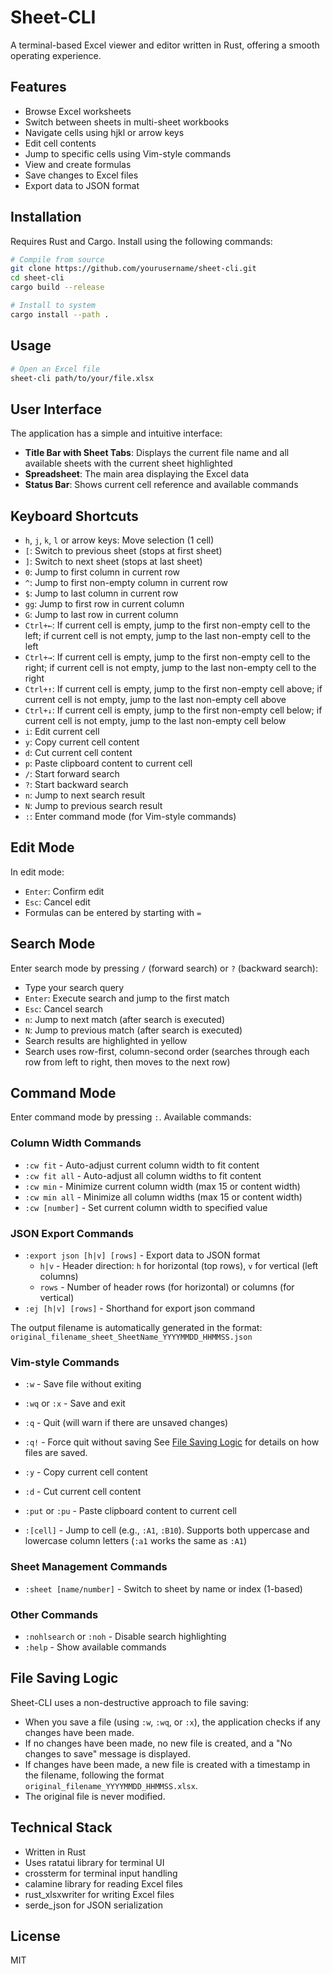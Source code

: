 # Sheet-CLI

A terminal-based Excel viewer and editor written in Rust, offering a smooth operating experience.

## Features

- Browse Excel worksheets
- Switch between sheets in multi-sheet workbooks
- Navigate cells using hjkl or arrow keys
- Edit cell contents
- Jump to specific cells using Vim-style commands
- View and create formulas
- Save changes to Excel files
- Export data to JSON format

## Installation

Requires Rust and Cargo. Install using the following commands:

```bash
# Compile from source
git clone https://github.com/yourusername/sheet-cli.git
cd sheet-cli
cargo build --release

# Install to system
cargo install --path .
```

## Usage

```bash
# Open an Excel file
sheet-cli path/to/your/file.xlsx
```

## User Interface

The application has a simple and intuitive interface:

- **Title Bar with Sheet Tabs**: Displays the current file name and all available sheets with the current sheet highlighted
- **Spreadsheet**: The main area displaying the Excel data
- **Status Bar**: Shows current cell reference and available commands

## Keyboard Shortcuts

- `h`, `j`, `k`, `l` or arrow keys: Move selection (1 cell)
- `[`: Switch to previous sheet (stops at first sheet)
- `]`: Switch to next sheet (stops at last sheet)
- `0`: Jump to first column in current row
- `^`: Jump to first non-empty column in current row
- `$`: Jump to last column in current row
- `gg`: Jump to first row in current column
- `G`: Jump to last row in current column
- `Ctrl+←`: If current cell is empty, jump to the first non-empty cell to the left; if current cell is not empty, jump to the last non-empty cell to the left
- `Ctrl+→`: If current cell is empty, jump to the first non-empty cell to the right; if current cell is not empty, jump to the last non-empty cell to the right
- `Ctrl+↑`: If current cell is empty, jump to the first non-empty cell above; if current cell is not empty, jump to the last non-empty cell above
- `Ctrl+↓`: If current cell is empty, jump to the first non-empty cell below; if current cell is not empty, jump to the last non-empty cell below
- `i`: Edit current cell
- `y`: Copy current cell content
- `d`: Cut current cell content
- `p`: Paste clipboard content to current cell
- `/`: Start forward search
- `?`: Start backward search
- `n`: Jump to next search result
- `N`: Jump to previous search result
- `:`: Enter command mode (for Vim-style commands)

## Edit Mode

In edit mode:

- `Enter`: Confirm edit
- `Esc`: Cancel edit
- Formulas can be entered by starting with `=`

## Search Mode

Enter search mode by pressing `/` (forward search) or `?` (backward search):

- Type your search query
- `Enter`: Execute search and jump to the first match
- `Esc`: Cancel search
- `n`: Jump to next match (after search is executed)
- `N`: Jump to previous match (after search is executed)
- Search results are highlighted in yellow
- Search uses row-first, column-second order (searches through each row from left to right, then moves to the next row)

## Command Mode

Enter command mode by pressing `:`. Available commands:

### Column Width Commands

- `:cw fit` - Auto-adjust current column width to fit content
- `:cw fit all` - Auto-adjust all column widths to fit content
- `:cw min` - Minimize current column width (max 15 or content width)
- `:cw min all` - Minimize all column widths (max 15 or content width)
- `:cw [number]` - Set current column width to specified value

### JSON Export Commands

- `:export json [h|v] [rows]` - Export data to JSON format
  - `h|v` - Header direction: `h` for horizontal (top rows), `v` for vertical (left columns)
  - `rows` - Number of header rows (for horizontal) or columns (for vertical)
- `:ej [h|v] [rows]` - Shorthand for export json command

The output filename is automatically generated in the format: `original_filename_sheet_SheetName_YYYYMMDD_HHMMSS.json`

### Vim-style Commands

- `:w` - Save file without exiting
- `:wq` or `:x` - Save and exit
- `:q` - Quit (will warn if there are unsaved changes)
- `:q!` - Force quit without saving
See [File Saving Logic](#file-saving-logic) for details on how files are saved.

- `:y` - Copy current cell content
- `:d` - Cut current cell content
- `:put` or `:pu` - Paste clipboard content to current cell
- `:[cell]` - Jump to cell (e.g., `:A1`, `:B10`). Supports both uppercase and lowercase column letters (`:a1` works the same as `:A1`)

### Sheet Management Commands

- `:sheet [name/number]` - Switch to sheet by name or index (1-based)

### Other Commands

- `:nohlsearch` or `:noh` - Disable search highlighting
- `:help` - Show available commands

## File Saving Logic

Sheet-CLI uses a non-destructive approach to file saving:

- When you save a file (using `:w`, `:wq`, or `:x`), the application checks if any changes have been made.
- If no changes have been made, no new file is created, and a "No changes to save" message is displayed.
- If changes have been made, a new file is created with a timestamp in the filename, following the format `original_filename_YYYYMMDD_HHMMSS.xlsx`.
- The original file is never modified.

## Technical Stack

- Written in Rust
- Uses ratatui library for terminal UI
- crossterm for terminal input handling
- calamine library for reading Excel files
- rust_xlsxwriter for writing Excel files
- serde_json for JSON serialization

## License

MIT
